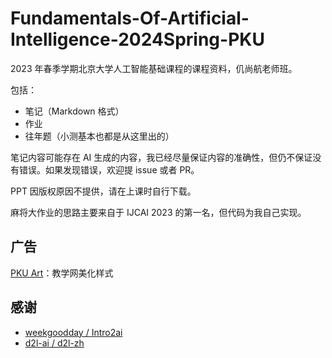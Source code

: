 # Fundamentals-Of-Artificial-Intelligence-2024Spring-PKU

2023 年春季学期北京大学人工智能基础课程的课程资料，仉尚航老师班。

包括：

-   笔记（Markdown 格式）
-   作业
-   往年题（小测基本也都是从这里出的）

笔记内容可能存在 AI 生成的内容，我已经尽量保证内容的准确性，但仍不保证没有错误。如果发现错误，欢迎提 issue 或者 PR。

PPT 因版权原因不提供，请在上课时自行下载。

麻将大作业的思路主要来自于 IJCAI 2023 的第一名，但代码为我自己实现。

## 广告

[PKU Art](https://arthals.ink/posts/web/pku-art)：教学网美化样式

## 感谢

-   [weekgoodday / Intro2ai](https://github.com/weekgoodday/Intro2ai)
-   [d2l-ai / d2l-zh](https://github.com/d2l-ai/d2l-zh)
